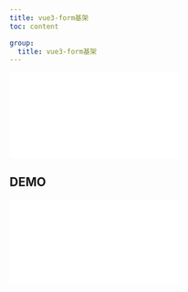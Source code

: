 ```yaml
---
title: vue3-form基架
toc: content

group:
  title: vue3-form基架
---
```


<embed src="../README.md" ></embed>

## DEMO

<code src="./main.tsx" ></code>
<embed src="../CHANGELOG.md"></embed>
